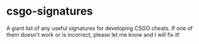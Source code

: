 # csgo-signatures
A giant list of any useful signatures for developing CSGO cheats.
If one of them doesn't work or is incorrect, please let me know and I will fix it!
